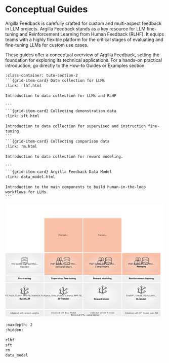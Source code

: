 # Conceptual Guides
Argilla Feedback is carefully crafted for custom and multi-aspect feedback in LLM projects. Argilla Feedback stands as a key resource for LLM fine-tuning and Reinforcement Learning from Human Feedback (RLHF). It equips teams with a highly flexible platform for the critical stages of evaluating and fine-tuning LLMs for custom use cases.

These guides offer a conceptual overview of Argilla Feedback, setting the foundation for exploring its technical applications. For a hands-on practical introduction, go directly to the How-to Guides or Examples section.


````{grid}  1 1 3 3
:class-container: tuto-section-2
```{grid-item-card} Data collection for LLMs
:link: rlhf.html

Introduction to data collection for LLMs and RLHF

```
```{grid-item-card} Collecting demonstration data
:link: sft.html

Introduction to data collection for supervised and instruction fine-tuning.
```
```{grid-item-card} Collecting comparison data
:link: rm.html

Introduction to data collection for reward modeling.

```
```{grid-item-card} Argilla Feedback Data Model
:link: data_model.html

Introduction to the main components to build human-in-the-loop workflows for LLMs.
```
````

 <img src="../../../_static/images/llms/rlhf.svg" alt="LLM fine-tuning stages" styles="display:block;margin-left:auto;margin-right:auto;"> 


```{toctree}
:maxdepth: 2
:hidden:

rlhf
sft
rm
data_model
```